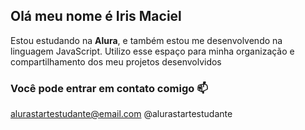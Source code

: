 ## Olá meu nome é Iris Maciel
Estou estudando na **Alura**,
e também estou me desenvolvendo na linguagem JavaScript.
Utilizo esse espaço para minha organização e compartilhamento dos meu projetos desenvolvidos

### Você pode entrar em contato comigo 📫
alurastartestudante@email.com
@alurastartestudante
